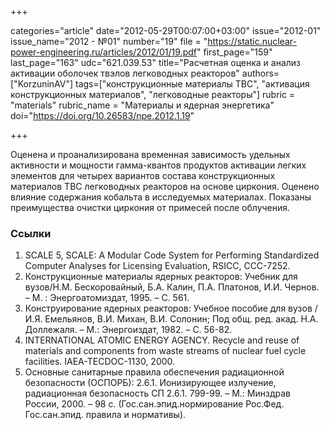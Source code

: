 +++

categories="article"
date="2012-05-29T00:07:00+03:00"
issue="2012-01"
issue_name="2012 - №01"
number="19"
file = "https://static.nuclear-power-engineering.ru/articles/2012/01/19.pdf"
first_page="159"
last_page="163"
udc="621.039.53"
title="Расчетная оценка и анализ активации оболочек твэлов легководных реакторов"
authors=["KorzuninAV"]
tags=["конструкционные материалы ТВС", "активация конструкционных материалов", "легководные реакторы"]
rubric = "materials"
rubric_name = "Материалы и ядерная энергетика"
doi="https://doi.org/10.26583/npe.2012.1.19"

+++

Оценена и проанализирована временная зависимость удельных активности и мощности гамма-квантов продуктов активации легких элементов для четырех вариантов состава конструкционных материалов ТВС легководных реакторов на основе циркония. Оценено влияние содержания кобальта в исследуемых материалах. Показаны преимущества очистки циркония от примесей после облучения.

### Ссылки

1. SCALE 5, SCALE: A Modular Code System for Performing Standardized Computer Analyses for Licensing Evaluation, RSICC, CCC-7252.
2. Конструкционные материалы ядерных реакторов: Учебник для вузов/Н.М. Бескоровайный, Б.А. Калин, П.А. Платонов, И.И. Чернов. – М. : Энергоатомиздат, 1995. – С. 561.
3. Конструирование ядерных реакторов: Учебное пособие для вузов / И.Я. Емельянов, В.И. Михан, В.И. Солонин; Под общ. ред. акад. Н.А. Доллежаля. – М.: Энергоиздат, 1982. – С. 56-82.
4. INTERNATIONAL ATOMIC ENERGY AGENCY. Recycle and reuse of materials and components from waste streams of nuclear fuel cycle facilities. IAEA-TECDOC-1130, 2000.
5. Основные санитарные правила обеспечения радиационной безопасности (ОСПОРБ): 2.6.1. Ионизирующее излучение, радиационная безопасность СП 2.6.1. 799-99. – М.: Минздрав России, 2000. – 98 с. (Гос.сан.эпид.нормирование Рос.Фед. Гос.сан.эпид. правила и нормативы).